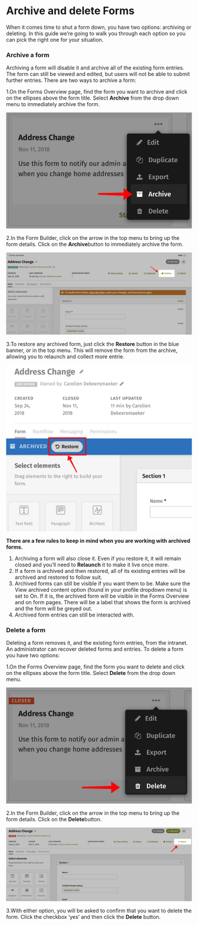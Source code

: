 # Archive and delete Forms



When it comes time to shut a form down, you have two options: archiving or deleting. In this guide we’re going to walk you through each option so you can pick the right one for your situation.

### Archive a form

Archiving a form will disable it and archive all of the existing form entries. The form can still be viewed and edited, but users will not be able to submit further entries. There are two ways to archive a form:

1.On the Forms Overview page, find the form you want to archive and click on the ellipses above the form title. Select **Archive** from the drop down menu to immediately archive the form.

![](../../../.gitbook/assets/1%20%2853%29.png)

2.In the Form Builder, click on the arrow in the top menu to bring up the form details. Click on the **Archive**button to immediately archive the form.

![](../../../.gitbook/assets/2%20%2828%29.png)

3.To restore any archived form, just click the **Restore** button in the blue banner, or in the top menu. This will remove the form from the archive, allowing you to relaunch and collect more entrie.

  


![](../../../.gitbook/assets/3%20%284%29.png)



**There are a few rules to keep in mind when you are working with archived forms.**

1. Archiving a form will also close it. Even if you restore it, it will remain closed and you’ll need to **Relaunch** it to make it live once more.
2. If a form is archived and then restored, all of its existing entries will be archived and restored to follow suit.
3. Archived forms can still be visible if you want them to be. Make sure the View archived content option \(found in your profile dropdown menu\) is set to On. If it is, the archived form will be visible in the Forms Overview and on form pages. There will be a label that shows the form is archived and the form will be greyed out.
4. Archived form entries can still be interacted with.

### Delete a form

Deleting a form removes it, and the existing form entries, from the intranet. An administrator can recover deleted forms and entries. To delete a form you have two options:

1.On the Forms Overview page, find the form you want to delete and click on the ellipses above the form title. Select **Delete** from the drop down menu.  


![](../../../.gitbook/assets/4%20%2812%29.png)

2.In the Form Builder, click on the arrow in the top menu to bring up the form details. Click on the **Delete**button.

![](../../../.gitbook/assets/5%20%2823%29.png)



3.With either option, you will be asked to confirm that you want to delete the form. Click the checkbox ‘yes’ and then click the **Delete** button.

